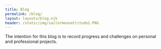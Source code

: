 ```yaml
---
title: Blog
permalink: /blog/
layout: layouts/blog.njk
header: /static/img/sailormoonattitude1.PNG
---
```

The intention for this blog is to record progress and challenges on personal and professional projects.